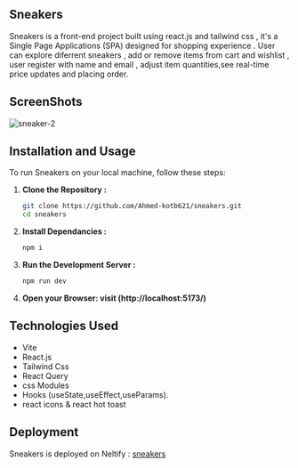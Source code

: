 ## Sneakers

Sneakers is a front-end project built using react.js and tailwind css , it's a Single Page Applications (SPA) designed for shopping experience . User can explore diferrent sneakers , add or remove items from cart and wishlist , user register with name and email , adjust item quantities,see real-time price updates and placing order.

## ScreenShots
![sneaker-2](https://github.com/Ahmed-kotb621/sneakers/assets/75045581/9af5fcc6-0d90-497e-a731-6cb3b62bb967)

## Installation and Usage

To run Sneakers on your local machine, follow these steps:

1. **Clone the Repository :**
   ```bash
   git clone https://github.com/Ahmed-kotb621/sneakers.git
   cd sneakers
   ```
2. **Install Dependancies :**
   ```bash
   npm i
   ```
3. **Run the Development Server :**
   ```bash
   npm run dev
   ```
4. **Open your Browser: visit (http://localhost:5173/)**

## Technologies Used

- Vite
- React.js
- Tailwind Css
- React Query
- css Modules
- Hooks (useState,useEffect,useParams).
- react icons & react hot toast
  
## Deployment
Sneakers is deployed on Neltify : [sneakers](https://sneakers-e.netlify.app/)
